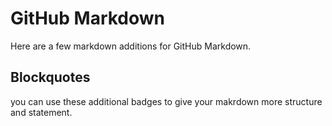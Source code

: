 # GitHub Markdown

Here are a few markdown additions for GitHub Markdown.

## Blockquotes

you can use these additional badges to give your makrdown more structure and statement.

```md



```
